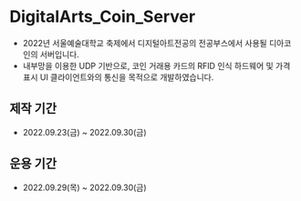 # DigitalArts_Coin_Server
- 2022년 서울예술대학교 축제에서 디지털아트전공의 전공부스에서 사용될 디아코인의 서버입니다.
- 내부망을 이용한 UDP 기반으로, 코인 거래용 카드의 RFID 인식 하드웨어 및 가격 표시 UI 클라이언트와의 통신을 목적으로 개발하였습니다.

## 제작 기간
- 2022.09.23(금) ~ 2022.09.30(금)

## 운용 기간
- 2022.09.29(목) ~ 2022.09.30(금)